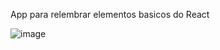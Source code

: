 App para relembrar elementos basicos do React

![image](https://github.com/AnaLinsDev/gemini_chat/assets/60307596/82df7a60-26d0-4306-8530-4cb835b5eee7)
